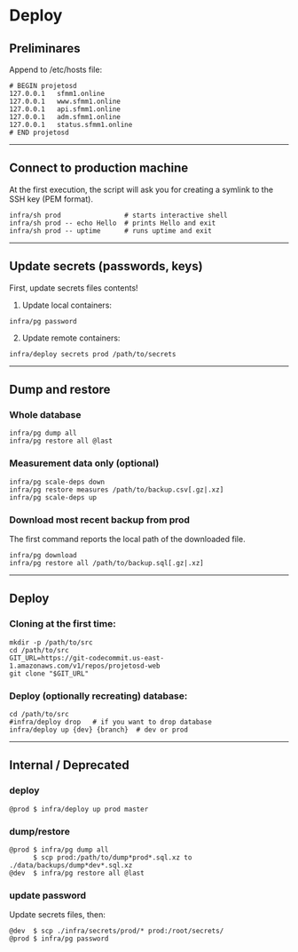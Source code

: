 # Deploy

## Preliminares

Append to /etc/hosts file:

```
# BEGIN projetosd
127.0.0.1   sfmm1.online
127.0.0.1   www.sfmm1.online
127.0.0.1   api.sfmm1.online
127.0.0.1   adm.sfmm1.online
127.0.0.1   status.sfmm1.online
# END projetosd
```

---

##  Connect to production machine

At the first execution, the script will ask you for creating
a symlink to the SSH key (PEM format).

```
infra/sh prod                # starts interactive shell
infra/sh prod -- echo Hello  # prints Hello and exit
infra/sh prod -- uptime      # runs uptime and exit
```

---

## Update secrets (passwords, keys)

First, update secrets files contents!

1. Update local containers:

```
infra/pg password
```

2. Update remote containers:

```
infra/deploy secrets prod /path/to/secrets
```

---

## Dump and restore

### Whole database

```
infra/pg dump all
infra/pg restore all @last
```

### Measurement data only (optional)

```
infra/pg scale-deps down
infra/pg restore measures /path/to/backup.csv[.gz|.xz]
infra/pg scale-deps up
```

### Download most recent backup from prod

The first command reports the local path of the downloaded file.

```
infra/pg download
infra/pg restore all /path/to/backup.sql[.gz|.xz]
```

---

## Deploy

### Cloning at the first time:

```
mkdir -p /path/to/src
cd /path/to/src
GIT_URL=https://git-codecommit.us-east-1.amazonaws.com/v1/repos/projetosd-web
git clone "$GIT_URL"
```

### Deploy (optionally recreating) database:

```
cd /path/to/src
#infra/deploy drop   # if you want to drop database
infra/deploy up {dev} {branch}  # dev or prod
```

---

## Internal / Deprecated

### deploy

```
@prod $ infra/deploy up prod master
```

### dump/restore

```
@prod $ infra/pg dump all
      $ scp prod:/path/to/dump*prod*.sql.xz to ./data/backups/dump*dev*.sql.xz
@dev  $ infra/pg restore all @last
```

### update password

Update secrets files, then:

```
@dev  $ scp ./infra/secrets/prod/* prod:/root/secrets/
@prod $ infra/pg password
```

